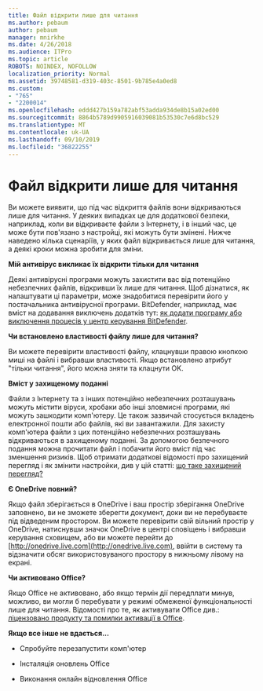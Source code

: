 ```yaml
---
title: Файл відкрити лише для читання
ms.author: pebaum
author: pebaum
manager: mnirkhe
ms.date: 4/26/2018
ms.audience: ITPro
ms.topic: article
ROBOTS: NOINDEX, NOFOLLOW
localization_priority: Normal
ms.assetid: 39748581-d319-403c-8501-9b785e4a0ed8
ms.custom:
- "765"
- "2200014"
ms.openlocfilehash: eddd427b159a782abf53adda934de8b15a02ed00
ms.sourcegitcommit: 8864b5789d9905916039081b53530c7e6d8bc529
ms.translationtype: MT
ms.contentlocale: uk-UA
ms.lasthandoff: 09/10/2019
ms.locfileid: "36822255"
---
```

# <a name="file-open-read-only"></a>Файл відкрити лише для читання

Ви можете виявити, що під час відкриття файлів вони відкриваються лише для читання. У деяких випадках це для додаткової безпеки, наприклад, коли ви відкриваєте файли з Інтернету, і в інший час, це може бути пов'язано з настройці, які можуть бути змінені. Нижче наведено кілька сценаріїв, у яких файл відкривається лише для читання, а деякі кроки можна зробити для зміни.
  
 **Мій антивірус викликає їх відкрити тільки для читання**
  
Деякі антивірусні програми можуть захистити вас від потенційно небезпечних файлів, відкривши їх лише для читання. Щоб дізнатися, як налаштувати ці параметри, може знадобитися перевірити його у постачальника антивірусної програми. BitDefender, наприклад, має вміст на додавання виключень додатків тут: [як додати програму або виключення процесів у центр керування BitDefender](https://aka.ms/AA6098i).
  
 **Чи встановлено властивості файлу лише для читання?**
  
Ви можете перевірити властивості файлу, клацнувши правою кнопкою миші на файлі і вибравши властивості. Якщо встановлено атрибут "тільки читання", його можна зняти та клацнути OK.
  
 **Вміст у захищеному поданні**
  
Файли з Інтернету та з інших потенційно небезпечних розташувань можуть містити віруси, хробаки або інші зловмисні програми, які можуть зашкодити комп'ютеру. Це також зазвичай стосується вкладень електронної пошти або файлів, які ви завантажили. Для захисту комп'ютера файли з цих потенційно небезпечних розташувань відкриваються в захищеному поданні. За допомогою безпечного подання можна прочитати файл і побачити його вміст під час зменшення ризиків. Щоб отримати додаткові відомості про захищений перегляд і як змінити настройки, див у цій статті: [що таке захищений перегляд?](https://support.office.com/article/d6f09ac7-e6b9-4495-8e43-2bbcdbcb6653)
  
 **Є OneDrive повний?**
  
Якщо файл зберігається в OneDrive і ваш простір зберігання OneDrive заповнено, ви не зможете зберегти документ, доки ви не перебуваєте під відведеним простором. Ви можете перевірити свій вільний простір у OneDrive, натиснувши значок OneDrive в центрі сповіщень і вибравши керування сховищем, або ви можете перейти до [http://onedrive.live.com](http://onedrive.live.com), ввійти в систему та відзначити обсяг використовуваного простору в нижньому лівому на екрані.
  
 **Чи активовано Office?**
  
Якщо Office не активовано, або якщо термін дії передплати минув, можливо, ви могли б перебувати у режимі обмеженої функціональності лише для читання. Відомості про те, як активувати Office див.: [ліцензовано продукту та помилки активації в Office](https://support.office.com/article/0d23d3c0-c19c-4b2f-9845-5344fedc4380).
  
 **Якщо все інше не вдається...**
  
- Спробуйте перезапустити комп'ютер
    
- Інсталяція оновлень Office
    
- Виконання онлайн відновлення Office
    

